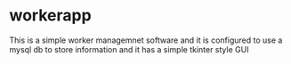 # workerapp
This is a simple worker managemnet software and it is configured to use a mysql db to store information and it has a simple tkinter style GUI
